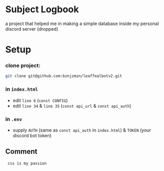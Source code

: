 # Subject Logbook

a project that helped me in making a simple database inside my personal discord server (dropped)

# Setup

### clone project:  

```bash
git clone git@github.com:bznjzmzn/leaffealbotv2.git
```

### in `index.html`
- edit `line 6` (`const CONFIG`)
- edit `line 34` & `line 35` (`const api_url` & `const api_auth`)

### in `.env`

- supply `AUTH` (same as `const api_auth` in `index.html`) & `TOKEN` (your discord bot token)

## Comment

```diff
 css is my passion
```